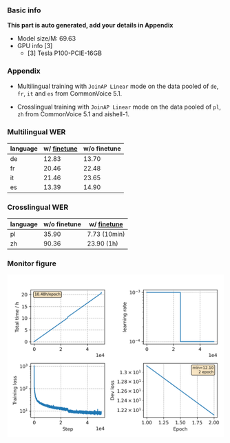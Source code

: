 ### Basic info

**This part is auto generated, add your details in Appendix**

* Model size/M: 69.63
* GPU info \[3\]
  * \[3\] Tesla P100-PCIE-16GB

### Appendix

* Multilingual training with `JoinAP Linear` mode on the data pooled of `de`, `fr`, `it` and `es` from CommonVoice 5.1.

* Crosslingual training with `JoinAP Linear` mode on the data pooled of `pl`, `zh` from CommonVoice 5.1 and aishell-1.

### Multilingual WER

|language|w/ [finetune](./Finetune/)|w/o finetune| 
|---|---|---|
|de|12.83|13.70|
|fr|20.46|22.48|
|it|21.46|23.65|
|es|13.39|14.90|


### Crosslingual WER

|language|w/o finetune| w/ [finetune](./Finetune)|
|---|---|---|
|pl|35.90|7.73 (10min)|
|zh|90.36|23.90 (1h)|


### Monitor figure
![monitor](./monitor.png)
